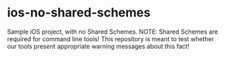 # ios-no-shared-schemes
Sample iOS project, with no Shared Schemes. NOTE: Shared Schemes are required for command line tools! This repository is meant to test whether our tools present appropriate warning messages about this fact!

